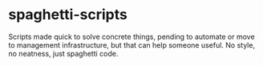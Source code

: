 # spaghetti-scripts
 Scripts made quick to solve concrete things, pending to automate or move to management infrastructure, but that can help someone useful. No style, no neatness, just spaghetti code.
